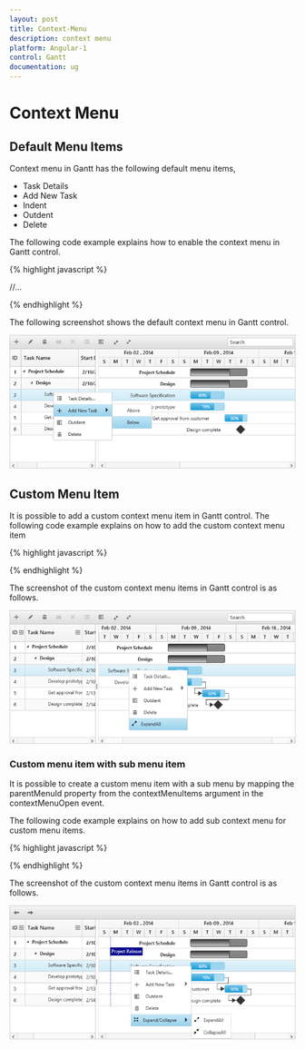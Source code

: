 ```yaml
---
layout: post
title: Context-Menu
description: context menu
platform: Angular-1
control: Gantt
documentation: ug
---
```

# Context Menu

## Default Menu Items

Context menu in Gantt has the following default menu items,

* Task Details
* Add New Task
* Indent
* Outdent
* Delete

The following code example explains how to enable the context menu in Gantt control.

{% highlight javascript %}

<!doctype html>
<html lang="en" ng-app="listCtrl">
   <head>
      //...
   </head>
   <body ng-controller="GanttCtrl">
      <!--Add  Gantt control here-->    
      <div id="GanttContainer" ej-gantt
      //...
        e-enablecontextmenu= "true"   
        >
      </div>
   </body>
</html>

{% endhighlight %}

The following screenshot shows the default context menu in Gantt control.

![](Context-Menu_images/Context-Menu_img1.png)

## Custom Menu Item

It is possible to add a custom context menu item in Gantt control. The following code example explains on how to add the custom context menu item

{% highlight javascript %}

 <body ng-controller="GanttCtrl">
   <!--Add  Gantt control here-->    
   <div id="GanttContainer" ej-gantt
      //...
      e-contextmenuopen= "contextMenuOpen"   
      >
   </div>
<script>
   function contextMenuOpen(args){           
         args.contextMenuItems.push({
             headerText: "Expand/Collapse",
             menuId: "expand",
             iconPath: "url(Expand-02-WF.png)",
             eventHandler: function() {
                 //event handler for custom menu items
             }
         });
          }
          angular.module('listCtrl', ['ejangular'])
           .controller('GanttCtrl', function ($scope) {
               //...
               $scope.contextMenuOpen=contextMenuOpen;
          });     
</script>
</body>

{% endhighlight %}

The screenshot of the custom context menu items in Gantt control is as follows.

![](Context-Menu_images/Context-Menu_img2.png)

### Custom menu item with sub menu item

It is possible to create a custom menu item with a sub menu by mapping the parentMenuId property from the contextMenuItems argument in the contextMenuOpen event.

The following code example explains on how to add sub context menu for custom menu items.

{% highlight javascript %}

 <body ng-controller="GanttCtrl">
   <!--Add  Gantt control here-->    
   <div id="GanttContainer" ej-gantt
      //...
      e-contextmenuopen= "contextMenuOpen"   
      >
   </div>
<script>
   function contextMenuOpen(args){           
        args.contextMenuItems.push({
            headerText: "Expand/Collapse",
            menuId: "expand",
            iconPath: "url(Navigation-Up-02-WF.png)",
            eventHandler: function() {
                //event handler for custom menu items
            }
        });
        args.contextMenuItems.push({
            headerText: "ExpandAll",
            menuId: "expandall",
            parentMenuId: "expand",
            iconPath: "url(Expand-02-WF.png)",
            eventHandler: function() {
                //event handler for custom menu items
            }
        });
        args.contextMenuItems.push({
            headerText: "CollapseAll",
            menuId: "collapseall",
            parentMenuId: "expand",
            iconPath: "url(shrink2.png)",
            eventHandler: function() {
                //event handler for custom menu items
            }
        });
        }
          angular.module('listCtrl', ['ejangular'])
           .controller('GanttCtrl', function ($scope) {
               //...
               $scope.contextMenuOpen=contextMenuOpen;
          });     
</script>
</body>

{% endhighlight %}

The screenshot of the custom context menu items in Gantt control is as follows.

![](Context-Menu_images/Context-Menu_img3.png)

